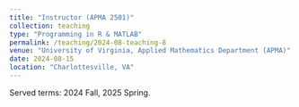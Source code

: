 ```yaml
---
title: "Instructor (APMA 2501)"
collection: teaching
type: "Programming in R & MATLAB"
permalink: /teaching/2024-08-teaching-8
venue: "University of Virginia, Applied Mathematics Department (APMA)"
date: 2024-08-15
location: "Charlottesville, VA"
---
```


Served terms: 2024 Fall, 2025 Spring.
